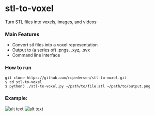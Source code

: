# stl-to-voxel
Turn STL files into voxels, images, and videos
### Main Features
* Convert stl files into a voxel representation
* Output to (a series of) .pngs, .xyz, .svx
* Command line interface
### How to run
```
git clone https://github.com/rcpedersen/stl-to-voxel.git
$ cd stl-to-voxel
$ python3 ./stl-to-voxel.py ~/path/to/file.stl ~/path/to/output.png
```
### Example: 
![alt text](https://github.com/rcpedersen/stl-to-voxel/raw/master/stanford_bunny.png "STL version of the stanford bunny")
![alt text](https://github.com/rcpedersen/stl-to-voxel/raw/master/stanford_bunny.gif "voxel version of the stanford bunny")
